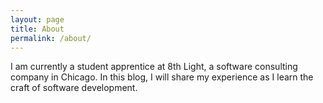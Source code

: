 ```yaml
---
layout: page
title: About
permalink: /about/
---
```


I am currently a student apprentice at 8th Light, a software consulting company in Chicago. 
In this blog, I will share my experience as I learn the craft of software development. 



































